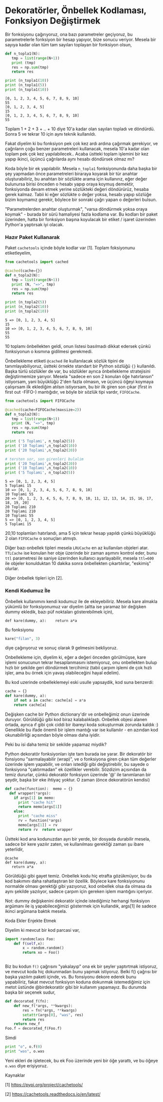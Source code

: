 # Dekoratörler, Önbellek Kodlaması, Fonksiyon Değiştirmek

Bir fonksiyonu çağırıyoruz, ona bazı parametreler geçiyoruz, bu
parametrelerle fonksiyon bir hesap yapıyor, bize sonucu veriyor.
Mesela bir sayıya kadar olan tüm tam sayıları toplayan bir fonksiyon
olsun,

```python
def n_topla1(N):
   tmp = list(range(N+1))
   print (tmp)
   res = np.sum(tmp)
   return res

print (n_topla1(10))
print (n_topla1(5))
print (n_topla1(10))
```

```text
[0, 1, 2, 3, 4, 5, 6, 7, 8, 9, 10]
55
[0, 1, 2, 3, 4, 5]
15
[0, 1, 2, 3, 4, 5, 6, 7, 8, 9, 10]
55
```

Toplam 1 + 2 + 3 + .. + 10 diye 10'a kadar olan sayıları topladı ve
döndürdü.  Sonra 5 ve tekrar 10 için aynı teknik kullanıldı.

Fakat diyelim ki bu fonksiyon pek çok kez ardı ardına çağırmak
gerekiyor, ve çağrıların çoğu benzer parametreleri kullanacak, mesela
10'a kadar olan toplam pek çok kez yapılabilecek.. Acaba üstteki
toplam işlemini bir kez yapıp ikinci, üçüncü çağrılarda aynı hesabı
döndürsek olmaz mı?

Koda böyle bir ek yapılabilir. Mesela `n_topla1` fonksiyonunda daha
başka bir şey yapmadan önce parametreleri biraraya koyarak bir tür
anahtar oluşturabiliriz, bu anahtarı bir sözlükte arama için
kullanırız, eğer değer bulunursa birisi önceden o hesabı yapıp oraya
koymuş demektir, fonksiyonda devam etmek yerine sözlükteki değeri
döndürürüz, hesaba gerek kalmaz. Tabii ki eğer sözlükte o değer yoksa,
hesabı yapıp sözlüğe bizim koymamız gerekir, böylece bir sonraki çağrı
yapan o değerleri bulsun.

"Parametrelerden anahtar oluşturmak", "varsa döndürmek yoksa oraya
koymak" - burada bir sürü hamaliyesi fazla kodlama var. Bu kodları bir
paket üzerinden, hatta bir fonksiyon başına koyulacak bir etiket /
işaret üzerinden Python'a yaptırsak iyi olacak.

### Hazır Paket Kullanarak

Paket `cachetools` içinde böyle kodlar var [1]. Toplam foksiyonunu etiketleyelim,

```python
from cachetools import cached

@cached(cache={})
def n_topla2(N):
   tmp = list(range(N+1))
   print (N, "=>", tmp)
   res = np.sum(tmp)
   return res

print (n_topla2(5))
print (n_topla2(10))
print (n_topla2(10))
```

```text
5 => [0, 1, 2, 3, 4, 5]
15
10 => [0, 1, 2, 3, 4, 5, 6, 7, 8, 9, 10]
55
55
```
10 toplamı önbellekten geldi, onun listesi basılmadı dikkat edersek
çünkü fonksiyonun o kısmına gidilmesi gerekmedi.

Önbellekleme etiketi `@cached` ile kullanılacak sözlük tipini de
tanımlayabiliyoruz, üstteki örnekte standart bir Python sözlüğü `{}`
kullanıldı. Başka türlü sözlükler de var, bu sözlükler ayrıca
önbellekleme stratejisini değiştirmemize yarıyor. Mesela "sadece en
son 2 konulan öğe hatırlansın" istiyorsam, yani büyüklüğü 2'den fazla
olmasın, ve üçüncü öğeyi koymaya çalışırsam ilk eklediğim atılsın
istiyorsam, bu bir ilk giren son çıkar (first in first out -FİFO-)
mantığıdır, ve böyle bir sözlük tipi vardır, `FIFOCache`.


```python
from cachetools import FIFOCache

@cached(cache=FIFOCache(maxsize=2))
def n_topla2(N):
   tmp = list(range(N+1))
   print (N, "=>", tmp)
   res = np.sum(tmp)
   return res

print ('5 Toplami', n_topla2(5))
print ('10 Toplami',n_topla2(10))
print ('20 Toplami',n_topla2(20))

# tersten sor, son girenleri bulalim
print ('20 Toplami',n_topla2(20))
print ('10 Toplami',n_topla2(10))
print ('5 Toplami', n_topla2(5))
```

```text
5 => [0, 1, 2, 3, 4, 5]
5 Toplami 15
10 => [0, 1, 2, 3, 4, 5, 6, 7, 8, 9, 10]
10 Toplami 55
20 => [0, 1, 2, 3, 4, 5, 6, 7, 8, 9, 10, 11, 12, 13, 14, 15, 16, 17, 18, 19, 20]
20 Toplami 210
20 Toplami 210
10 Toplami 55
5 => [0, 1, 2, 3, 4, 5]
5 Toplami 15
```

20,10 toplamları hatırlandı, ama 5 için tekrar hesap yapıldı çünkü büyüklüğü 2
olan `FIFOCache` o sonuçları atmıştı.

Diğer bazı onbellek tipleri mesela `LRUCache` en az kullanılan
objeleri atar. `TTLCache` ise konulan her obje üzerinde bir zaman
aşımını kontrol eder, bunu `ttl` parametresi ile saniye üzerinden
kullanıcı ayarlayabilir, mesela `ttl=600` ile objeler konulduktan 10
dakika sonra önbellekten çıkartılırlar, "eskimiş" olurlar.

Diğer önbellek tipleri için [2].

### Kendi Kodumuz İle

Önbellek kullanımını kendi kodumuz ile de ekleyebiliriz. Mesela kare
almakla yükümlü bir fonksiyonumuz var diyelim (altta ise yaramaz bir
değişken dummy ekledik, bazı püf noktaları gösterebilmek için),

```
def kare(dummy, a):    return a*a
```

Bu fonksiyonu

```python
kare("filan", 3)
```

diye çağırıyoruz ve sonuç olarak 9 gelmesini bekliyoruz. 

Onbellekleme için, diyelim ki, eğer a değeri önceden görülmüşse, kare
işlemi sonucunun tekrar hesaplanmasını istemiyoruz, onu onbellekten
bulup hızlı bir şekilde geri döndürmek tercihimiz (tabii çarpım işlemi
de çok hızlı işler, ama bu örnek için yavaş olabileceğini hayal
edelim).

Bu kod uzerinde onbelleklemeyi eski usulle yapsaydik, kod suna
benzerdi:

```python
cache = {}
def kare(dummy, a):
    if not a in cache: cache[a] = a*a
    return cache[a]
```

Değişken cache bir Python dictionary'dir ve onbelleğimiz onun
üzerinde  duruyor. Görüldüğü gibi kod biraz kalabalıklaştı. Onbellek
objesi alanen ortada, ayrıca ıf gibi çok ciddi bir ibareyi koda
sokuşturmak zorunda kaldık :) Genellikle bu ifade önemli bir işlem
mantığı var ise kullanılır - en azından kod okunabilirliği açısından
böyle olması daha iyidir.

Peki bu isi daha temiz bir sekilde yapamaz miydik?

Python dekoratör fonksiyonları işte tam burada ise yarar. Bir
dekoratör bir fonsiyonu "sarmalayabilir (wrap)", ve o fonksiyona giren
çıkan tüm değerler üzerinde işlem yapabilir, ve onları istediği gibi
değiştirebilir, bu sayede o fonksiyona "çaktırmadan" ek özellikler
verebilir. Sözdizim açısından da temiz dururlar, çünkü dekoratör
fonksiyon üzerinde '@' ile tanımlanan bir şeydir, başka bir eke
ihtiyaç yoktur. O zaman (önce dekoratörün kendisi)

```python
def cache(function):  memo = {}
  def wrapper(*args):
    if args[1] in memo:
      print "cache hit"
      return memo[args[1]]
    else:
      print "cache miss"
      rv = function(*args)
      memo[args[1]] = rv
      return rv  return wrapper
```

Üstteki kod ana kodunuzdan ayrı bir yerde, bir dosyada durabilir
mesela, sadece bir kere yazılır zaten, ve kullanılması gerektiği zaman
şu ibare yeterlidir,

```
@cache
def kare(dummy, a):
   return a*a
```

Görüldüğü gibi gayet temiz. Onbellek kodu hiç etrafta gözükmüyor, bu
da kod bakımını daha rahatlaştıran bir özellik. Böylece kare
fonksiyonunu normalde olması gerektiği gibi yazıyoruz, kod onbellek
olsa da olmasa da aynı şekilde yazılıyor, sadece çarpım için gereken
işlem mantığını içeriyor.

Not: dummy değişkenini dekoratör içinde istediğimiz herhangi fonksiyon
argümanı ile iş yapabileceğimizi göstermek için kullandık, args[1] ile
sadece ikinci argümana baktık mesela.

Koda Ekler Enjekte Etmek

Diyelim ki mevcut bir kod parcasi var,

```python
import randomclass Foo:
    def f(self,x):
        x = random.random()
        return xo = Foo()
    
```

Biz bu kodun `f()` çağrısını "yakalayıp" ona ek bir şeyler yaptırtmak
istiyoruz, ve mevcut koda hiç dokunmadan bunu yapmak istiyoruz. Belki
f() çağrısı bir başka yazılım paketi içinde, vs. Bu fonsiyonu dekore
ederek bunu yapabiliriz, fakat mevcut fonksiyon koduna dokunmak
istemediğimiz için metot üstünde @birdekoratör gibi bir kullanım
yapamayız. Bu durumda başka bir seçenek sudur,

```python
def decorated_f(fn):
    def new_f(*args, **kwargs):
        res = fn(*args, **kwargs)
        setattr(args[0], "was", res)
        return res
    return new_f
Foo.f = decorated_f(Foo.f)
```

Simdi

```python
print "o", o.f(0)
print "was", o.was
```

Yeni ekleri de işletecek, bu ek Foo üzerinde yeni bir öğe yarattı, ve
bu öğeye `o.was` diye erişiyoruz.


Kaynaklar

[1] https://pypi.org/project/cachetools/

[2] https://cachetools.readthedocs.io/en/latest/

